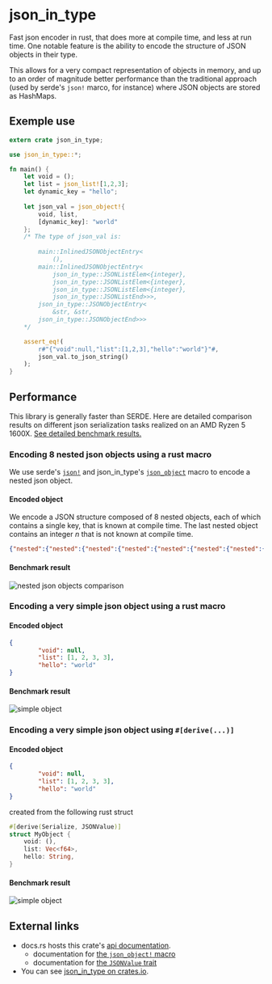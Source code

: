 # json_in_type

Fast json encoder in rust, that does more at compile time, and less at run time.
One notable feature is the ability to encode the structure of JSON objects in their type.

This allows for a very compact representation of objects in memory, and up to an order of magnitude better performance
than the traditional approach (used by serde's `json!` marco, for instance) where JSON objects are stored as HashMaps.  

## Exemple use

```rust
extern crate json_in_type;

use json_in_type::*;

fn main() {
    let void = ();
    let list = json_list![1,2,3];
    let dynamic_key = "hello";
    
    let json_val = json_object!{
        void, list,
        [dynamic_key]: "world"
    };
    /* The type of json_val is:
    
        main::InlinedJSONObjectEntry<
            (),
        main::InlinedJSONObjectEntry<
            json_in_type::JSONListElem<{integer},
            json_in_type::JSONListElem<{integer},
            json_in_type::JSONListElem<{integer},
            json_in_type::JSONListEnd>>>,
        json_in_type::JSONObjectEntry<
            &str, &str,
        json_in_type::JSONObjectEnd>>>
    */

    assert_eq!(
        r#"{"void":null,"list":[1,2,3],"hello":"world"}"#,
        json_val.to_json_string()
    );
}
```

## Performance

This library is generally faster than SERDE.
Here are detailed comparison results on different json serialization tasks realized on an  AMD Ryzen 5 1600X.
[See detailed benchmark results.](https://lovasoa.github.io/json_in_type/docs/criterion/report/)

### Encoding 8 nested json objects using a rust macro

We use serde's
[`json!`](https://docs.serde.rs/serde_json/macro.json.html)
and json_in_type's
[`json_object`](https://docs.rs/json_in_type/0.1.2/json_in_type/macro.json_object.html)
macro to encode a nested json object.

#### Encoded object
We encode a JSON structure composed of 8 nested objects, each of 
which contains a single key, that is known at compile time.
The last nested object contains an integer *n* that is not known at compile time.
```json
{"nested":{"nested":{"nested":{"nested":{"nested":{"nested":{"nested":{"nested":{"value":n}}}}}}}}}
```

#### Benchmark result
![nested json objects comparison](https://lovasoa.github.io/json_in_type/docs/criterion/encode%20nested%20objects/report/violin.svg)

### Encoding a very simple json object using a rust macro

#### Encoded object
```json
{
        "void": null,
        "list": [1, 2, 3, 3],
        "hello": "world"
}
```

#### Benchmark result
![simple object](https://lovasoa.github.io/json_in_type/docs/criterion/encode%20simple%20object%20with%20macro/report/violin.svg)

### Encoding a very simple json object using `#[derive(...)]`

#### Encoded object
```json
{
        "void": null,
        "list": [1, 2, 3, 3],
        "hello": "world"
}
```

created from the following rust struct

```rust
#[derive(Serialize, JSONValue)]
struct MyObject {
    void: (),
    list: Vec<f64>,
    hello: String,
}
```

#### Benchmark result
![simple object](https://lovasoa.github.io/json_in_type/docs/criterion/encode%20simple%20object%20with%20derive/report/violin.svg)

## External links

 * docs.rs hosts this crate's [api documentation](https://docs.rs/json_in_type).
    * documentation for [the `json_object!` macro](https://docs.rs/json_in_type/0.1.2/json_in_type/macro.json_object.html)
    * documentation for [the `JSONValue` trait](https://docs.rs/json_in_type/0.1.2/json_in_type/json_value/trait.JSONValue.html)
 * You can see [json_in_type on crates.io](https://crates.io/crates/json_in_type).
